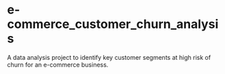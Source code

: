 # e-commerce_customer_churn_analysis
A data analysis project to identify key customer segments at high risk of churn for an e-commerce business.
